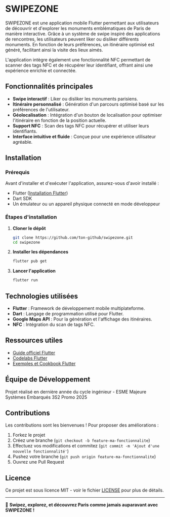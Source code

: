 # SWIPEZONE

SWIPEZONE est une application mobile Flutter permettant aux utilisateurs de découvrir et d'explorer les monuments emblématiques de Paris de manière interactive. Grâce à un système de swipe inspiré des applications de rencontres, les utilisateurs peuvent liker ou disliker différents monuments. En fonction de leurs préférences, un itinéraire optimisé est généré, facilitant ainsi la visite des lieux aimés.

L'application intègre également une fonctionnalité NFC permettant de scanner des tags NFC et de récupérer leur identifiant, offrant ainsi une expérience enrichie et connectée.

## Fonctionnalités principales

- **Swipe interactif** : Liker ou disliker les monuments parisiens.
- **Itinéraire personnalisé** : Génération d'un parcours optimisé basé sur les préférences de l'utilisateur.
- **Géolocalisation** : Intégration d'un bouton de localisation pour optimiser l'itinéraire en fonction de la position actuelle.
- **Support NFC** : Scan des tags NFC pour récupérer et utiliser leurs identifiants.
- **Interface intuitive et fluide** : Conçue pour une expérience utilisateur agréable.

## Installation

### Prérequis

Avant d'installer et d'exécuter l'application, assurez-vous d'avoir installé :
- Flutter ([Installation Flutter](https://docs.flutter.dev/get-started/install))
- Dart SDK
- Un émulateur ou un appareil physique connecté en mode développeur

### Étapes d'installation

1. **Cloner le dépôt**
   ```sh
   git clone https://github.com/ton-github/swipezone.git
   cd swipezone
   ```

2. **Installer les dépendances**
   ```sh
   flutter pub get
   ```

3. **Lancer l'application**
   ```sh
   flutter run
   ```

## Technologies utilisées

- **Flutter** : Framework de développement mobile multiplateforme.
- **Dart** : Langage de programmation utilisé pour Flutter.
- **Google Maps API** : Pour la génération et l'affichage des itinéraires.
- **NFC** : Intégration du scan de tags NFC.

## Ressources utiles

- [Guide officiel Flutter](https://docs.flutter.dev/)
- [Codelabs Flutter](https://docs.flutter.dev/get-started/codelab)
- [Exemples et Cookbook Flutter](https://docs.flutter.dev/cookbook)

## Équipe de Développement

Projet réalisé en dernière année du cycle ingénieur - ESME Majeure Systèmes Embarqués 3S2 Promo 2025


## Contributions

Les contributions sont les bienvenues ! Pour proposer des améliorations :
1. Forkez le projet
2. Créez une branche (`git checkout -b feature-ma-fonctionnalite`)
3. Effectuez vos modifications et commitez (`git commit -m 'Ajout d'une nouvelle fonctionnalité'`)
4. Pushez votre branche (`git push origin feature-ma-fonctionnalite`)
5. Ouvrez une Pull Request

## Licence

Ce projet est sous licence MIT - voir le fichier [LICENSE](LICENSE) pour plus de détails.

---

🚀 **Swipez, explorez, et découvrez Paris comme jamais auparavant avec SWIPEZONE !**

